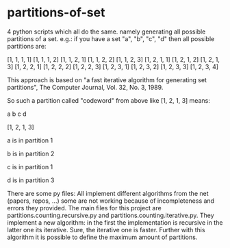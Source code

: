 # partitions-of-set
4 python scripts which all do the same. namely generating all possible partitions of a set. e.g.: if you have a set "a", "b", "c", "d" then all possible partitions are:

[1, 1, 1, 1]
[1, 1, 1, 2]
[1, 1, 2, 1]
[1, 1, 2, 2]
[1, 1, 2, 3]
[1, 2, 1, 1]
[1, 2, 1, 2]
[1, 2, 1, 3]
[1, 2, 2, 1]
[1, 2, 2, 2]
[1, 2, 2, 3]
[1, 2, 3, 1]
[1, 2, 3, 2]
[1, 2, 3, 3]
[1, 2, 3, 4]

This approach is based on "a fast iterative algorithm for generating set partitions", The Computer Journal, Vol. 32, No. 3, 1989.

So such a partition called "codeword" from above like [1, 2, 1, 3] means:

 a  b  c  d

[1, 2, 1, 3]

a is in partition 1

b is in partition 2

c is in partition 1

d is in partition 3

There are some py files:
All implement different algorithms from the net (papers, repos, ...) some are not working because of incompleteness and errors they provided.
The main files for this project are partitions.counting.recursive.py and partitions.counting.iterative.py. They implement a new algorithm: in the first the implementation is recursive in the latter one its iterative. Sure, the iterative one is faster. Further with this algorithm it is possible to define the maximum amount of partitions.
